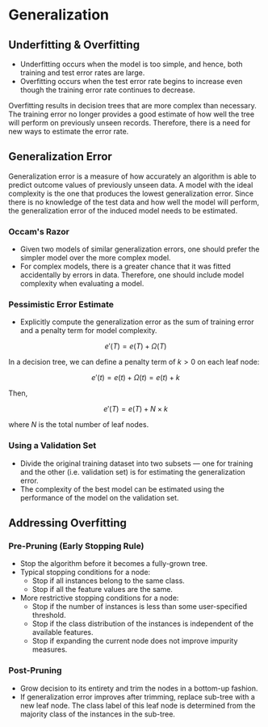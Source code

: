 # Generalization

## Underfitting & Overfitting

- Underfitting occurs when the model is too simple, and hence, both training and test error rates are large.
- Overfitting occurs when the test error rate begins to increase even though the training error rate continues to decrease.

Overfitting results in decision trees that are more complex than necessary. The training error no longer provides a good estimate of how well the tree will perform on previously unseen records. Therefore, there is a need for new ways to estimate the error rate.

## Generalization Error

Generalization error is a measure of how accurately an algorithm is able to predict outcome values of previously unseen data. A model with the ideal complexity is the one that produces the lowest generalization error. Since there is no knowledge of the test data and how well the model will perform, the generalization error of the induced model needs to be estimated.

### Occam's Razor

- Given two models of similar generalization errors, one should prefer the simpler model over the more complex model.
- For complex models, there is a greater chance that it was fitted accidentally by errors in data. Therefore, one should include model complexity when evaluating a model.

### Pessimistic Error Estimate

- Explicitly compute the generalization error as the sum of training error and a penalty term for model complexity.

$$
e'(T) = e(T) + \Omega(T)
$$

In a decision tree, we can define a penalty term of $k > 0$ on each leaf node:

$$
e'(t) = e(t) + \Omega(t) = e(t) + k
$$

Then,

$$
e'(T) = e(T) + N \times k
$$

where $N$ is the total number of leaf nodes.

### Using a Validation Set

- Divide the original training dataset into two subsets &mdash; one for training and the other (i.e. validation set) is for estimating the generalization error.
- The complexity of the best model can be estimated using the performance of the model on the validation set.

## Addressing Overfitting

### Pre-Pruning (Early Stopping Rule)

- Stop the algorithm before it becomes a fully-grown tree.
- Typical stopping conditions for a node:
    - Stop if all instances belong to the same class.
    - Stop if all the feature values are the same.
- More restrictive stopping conditions for a node:
    - Stop if the number of instances is less than some user-specified threshold.
    - Stop if the class distribution of the instances is independent of the available features.
    - Stop if expanding the current node does not improve impurity measures.

### Post-Pruning

- Grow decision to its entirety and trim the nodes in a bottom-up fashion.
- If generalization error improves after trimming, replace sub-tree with a new leaf node. The class label of this leaf node is determined from the majority class of the instances in the sub-tree.

